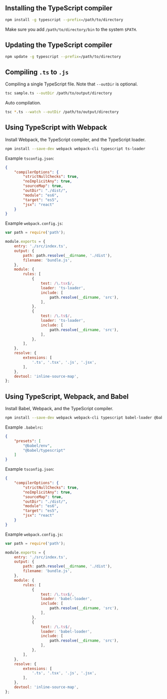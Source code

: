 Installing the TypeScript compiler
----------------------------------

```bash
npm install -g typescript --prefix=/path/to/directory
```

Make sure you add `/path/to/directory/bin` to the system `$PATH`.


Updating the TypeScript compiler
--------------------------------

```bash
npm update -g typescript --prefix=/path/to/directory
```


Compiling `.ts` to `.js`
------------------------

Compiling a single TypeScript file. Note that `--outDir` is optional.

```bash
tsc sample.ts --outDir /path/to/output/directory
```

Auto compilation.

```bash
tsc *.ts --watch --outDir /path/to/output/directory
```


Using TypeScript with Webpack
-----------------------------

Install Webpack, the TypeScript compiler, and the TypeScript loader.

```bash
npm install --save-dev webpack webpack-cli typescript ts-loader
```

Example `tsconfig.json`:

```json
{
    "compilerOptions": {
        "strictNullChecks": true,
        "noImplicitAny": true,
        "sourceMap": true,
        "outDir": "./dist/",
        "module": "es6",
        "target": "es5",
        "jsx": "react"
    }
}
```

Example `webpack.config.js`:

```javascript
var path = require('path');

module.exports = {
    entry: './src/index.ts',
    output: {
        path: path.resolve(__dirname, './dist'),
        filename: 'bundle.js',
    },
    module: {
        rules: [
            {
                test: /\.tsx$/,
                loader: 'ts-loader',
                include: [
                    path.resolve(__dirname, 'src'),
                ],
            },
            {
                test: /\.ts$/,
                loader: 'ts-loader',
                include: [
                    path.resolve(__dirname, 'src'),
                ],
            },
        ],
    },
    resolve: {
        extensions: [
            '.ts', '.tsx', '.js', '.jsx',
        ],
    },
    devtool: 'inline-source-map',
};
```


Using TypeScript, Webpack, and Babel
------------------------------------

Install Babel, Webpack, and the TypeScript compiler.

```bash
npm install --save-dev webpack webpack-cli typescript babel-loader @babel/core @babel/preset-env @babel/preset-typescript
```

Example `.babelrc`:

```json
{
    "presets": [
        "@babel/env",
        "@babel/typescript"
    ]
}
```

Example `tsconfig.json`:

```json
{
    "compilerOptions": {
        "strictNullChecks": true,
        "noImplicitAny": true,
        "sourceMap": true,
        "outDir": "./dist/",
        "module": "es6",
        "target": "es5",
        "jsx": "react"
    }
}
```

Example `webpack.config.js`:

```javascript
var path = require('path');

module.exports = {
    entry: './src/index.ts',
    output: {
        path: path.resolve(__dirname, './dist'),
        filename: 'bundle.js',
    },
    module: {
        rules: [
            {
                test: /\.tsx$/,
                loader: 'babel-loader',
                include: [
                    path.resolve(__dirname, 'src'),
                ],
            },
            {
                test: /\.ts$/,
                loader: 'babel-loader',
                include: [
                    path.resolve(__dirname, 'src'),
                ],
            },
        ],
    },
    resolve: {
        extensions: [
            '.ts', '.tsx', '.js', '.jsx',
        ],
    },
    devtool: 'inline-source-map',
};
```